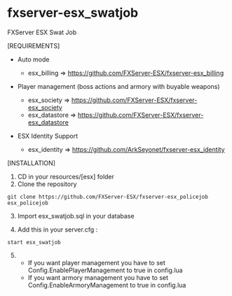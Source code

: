 # fxserver-esx_swatjob
FXServer ESX Swat Job

[REQUIREMENTS]

* Auto mode
  * esx_billing => https://github.com/FXServer-ESX/fxserver-esx_billing

* Player management (boss actions and armory with buyable weapons)
  * esx_society => https://github.com/FXServer-ESX/fxserver-esx_society
  * esx_datastore => https://github.com/FXServer-ESX/fxserver-esx_datastore
  
* ESX Identity Support
  * esx_identity => https://github.com/ArkSeyonet/fxserver-esx_identity

[INSTALLATION]

1) CD in your resources/[esx] folder
2) Clone the repository
```
git clone https://github.com/FXServer-ESX/fxserver-esx_policejob esx_policejob
```
3) Import esx_swatjob.sql in your database

4) Add this in your server.cfg :

```
start esx_swatjob
```
5) * If you want player management you have to set Config.EnablePlayerManagement to true in config.lua
   * If you want armory management you have to set Config.EnableArmoryManagement to true in config.lua

